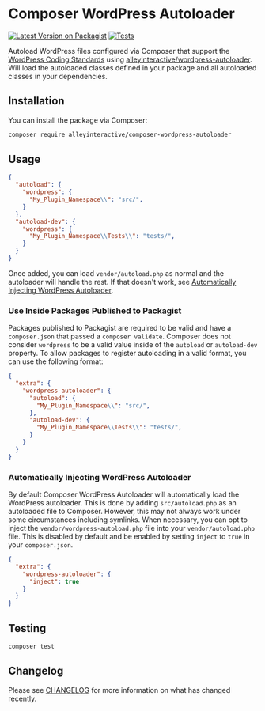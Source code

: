 # Composer WordPress Autoloader

[![Latest Version on Packagist](https://img.shields.io/packagist/v/alleyinteractive/composer-wordpress-autoloader.svg?style=flat-square)](https://packagist.org/packages/alleyinteractive/composer-wordpress-autoloader)
[![Tests](https://github.com/alleyinteractive/composer-wordpress-autoloader/actions/workflows/tests.yml/badge.svg)](https://github.com/alleyinteractive/composer-wordpress-autoloader/actions/workflows/tests.yml)

Autoload WordPress files configured via Composer that support the [WordPress
Coding
Standards](https://developer.wordpress.org/coding-standards/wordpress-coding-standards/php/)
using
[alleyinteractive/wordpress-autoloader](https://github.com/alleyinteractive/wordpress-autoloader).
Will load the autoloaded classes defined in your package and all autoloaded
classes in your dependencies.

## Installation

You can install the package via Composer:

```bash
composer require alleyinteractive/composer-wordpress-autoloader
```

## Usage

```json
{
  "autoload": {
    "wordpress": {
      "My_Plugin_Namespace\\": "src/",
    }
  },
  "autoload-dev": {
    "wordpress": {
      "My_Plugin_Namespace\\Tests\\": "tests/",
    }
  }
}
```

Once added, you can load `vendor/autoload.php` as normal and the autoloader will
handle the rest. If that doesn't work, see [Automatically Injecting WordPress
Autoloader](#automatically-injecting-wordpress-autoloader).

### Use Inside Packages Published to Packagist

Packages published to Packagist are required to be valid and have a
`composer.json` that passed a `composer validate`. Composer does not consider
`wordpress` to be a valid value inside of the `autoload` or `autoload-dev`
property. To allow packages to register autoloading in a valid format, you can
use the following format:

```json
{
  "extra": {
    "wordpress-autoloader": {
      "autoload": {
        "My_Plugin_Namespace\\": "src/",
      },
      "autoload-dev": {
        "My_Plugin_Namespace\\Tests\\": "tests/",
      }
    }
  }
}
```

### Automatically Injecting WordPress Autoloader

By default Composer WordPress Autoloader will automatically load the WordPress
autoloader. This is done by adding `src/autoload.php` as an autoloaded file to
Composer. However, this may not always work under some circumstances including
symlinks. When necessary, you can opt to inject the
`vendor/wordpress-autoload.php` file into your `vendor/autoload.php` file. This
is disabled by default and be enabled by setting `inject` to `true` in your
`composer.json`.

```json
{
  "extra": {
    "wordpress-autoloader": {
      "inject": true
    }
  }
}
```

## Testing

```bash
composer test
```

## Changelog

Please see [CHANGELOG](CHANGELOG.md) for more information on what has changed recently.
